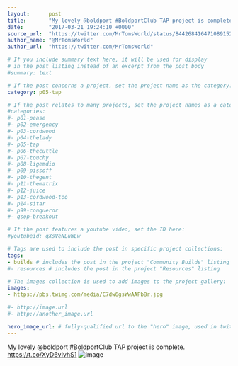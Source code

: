 ```yaml
---
layout:      post
title:       "My lovely @boldport #BoldportClub TAP project is complete."
date:        "2017-03-21 19:24:10 +0000"
source_url:  "https://twitter.com/MrTomsWorld/status/844268416471089152"
author_name: "@MrTomsWorld"
author_url:  "https://twitter.com/MrTomsWorld"

# If you include summary text here, it will be used for display
# in the post listing instead of an excerpt from the post body
#summary: text

# If the post concerns a project, set the project name as the category:
category: p05-tap

# If the post relates to many projects, set the project names as a categories array:
#categories:
#- p01-pease
#- p02-emergency
#- p03-cordwood
#- p04-thelady
#- p05-tap
#- p06-thecuttle
#- p07-touchy
#- p08-ligemdio
#- p09-pissoff
#- p10-thegent
#- p11-thematrix
#- p12-juice
#- p13-cordwood-too
#- p14-sitar
#- p99-conqueror
#- qsop-breakout

# If the post features a youtube video, set the ID here:
#youtubeid: gXsVeNLuWLw

# Tags are used to include the post in specific project collections:
tags:
- builds # includes the post in the project "Community Builds" listing
#- resources # includes the post in the project "Resources" listing

# The images collection is used to add images to the project gallery:
images:
- https://pbs.twimg.com/media/C7dw6gsWwAAPb8r.jpg

#- http://image.url
#- http://another_image.url

hero_image_url: # fully-qualified url to the "hero" image, used in twitter cards for example
---
```


My lovely @boldport #BoldportClub TAP project is complete. https://t.co/XyD6vIvhS1
![image](https://pbs.twimg.com/media/C7dw6gsWwAAPb8r.jpg)


